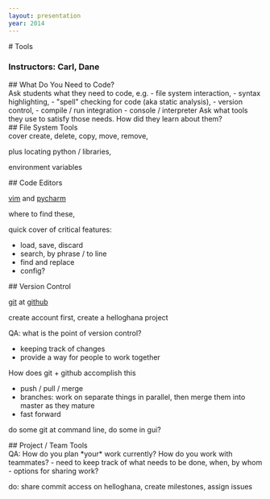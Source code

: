 ```yaml
---
layout: presentation
year: 2014
---
```

<section markdown="block">
# Tools

### Instructors: Carl, Dane
</section>

<section markdown="block">
## What Do You Need to Code?

<aside class="notes">
Ask students what they need to code, e.g.
- file system interaction,
- syntax highlighting,
- "spell" checking for code (aka static analysis),
- version control,
- compile / run integration
- console / interpreter
Ask what tools they use to satisfy those needs.
How did they learn about them?
</aside>

</section>

<section markdown="block">
## File System Tools

<aside class="notes">
cover create, delete, copy, move, remove,

plus locating python / libraries,

environment variables
</aside>
</section>

<section markdown="block">
## Code Editors

[vim](http://www.vim.org/docs.php) and [pycharm](http://www.jetbrains.com/pycharm/)

<aside class="notes" markdown="block">
where to find these,

quick cover of critical features:
 - load, save, discard
 - search, by phrase / to line
 - find and replace
 - config?
</aside>
</section>

<section markdown="block">
## Version Control

[git](http://git-scm.com/) at [github](https://github.com/)

<aside class="notes">
create account first, create a helloghana project

QA: what is the point of version control?
 - keeping track of changes
 - provide a way for people to work together

How does git + github accomplish this
 - push / pull / merge
 - branches: work on separate things in parallel, then merge them into master
 as they mature
 - fast forward

do some git at command line, do some in gui?
</aside>

</section>

<section markdown="block">
## Project / Team Tools

<aside class="notes">
QA: How do you plan *your* work currently?  How do you work with teammates?
 - need to keep track of what needs to be done, when, by whom
 - options for sharing work?

do: share commit access on helloghana, create milestones, assign issues
</aside>
</section>

